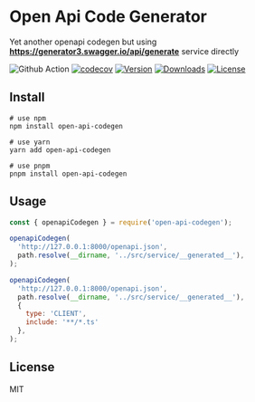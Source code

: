 # Open Api Code Generator

Yet another openapi codegen but using **https://generator3.swagger.io/api/generate** service directly

![Github Action](https://github.com/bundle-matters/open-api-codegen/actions/workflows/ci.yml/badge.svg) [![codecov](https://codecov.io/gh/bundle-matters/open-api-codegen/branch/main/graph/badge.svg?token=ITYULU4YJ3)](https://codecov.io/gh/bundle-matters/open-api-codegen) [![Version](https://img.shields.io/npm/v/open-api-codegen.svg?sanitize=true)](https://www.npmjs.com/package/open-api-codegen) [![Downloads](https://img.shields.io/npm/dm/open-api-codegen.svg?sanitize=true)](https://npmcharts.com/compare/open-api-codegen?minimal=true) [![License](https://img.shields.io/npm/l/open-api-codegen.svg?sanitize=true)](https://www.npmjs.com/package/open-api-codegen)

## Install

```shell
# use npm
npm install open-api-codegen

# use yarn
yarn add open-api-codegen

# use pnpm
pnpm install open-api-codegen
```

## Usage

```js
const { openapiCodegen } = require('open-api-codegen');

openapiCodegen(
  'http://127.0.0.1:8000/openapi.json',
  path.resolve(__dirname, '../src/service/__generated__'),
);

openapiCodegen(
  'http://127.0.0.1:8000/openapi.json',
  path.resolve(__dirname, '../src/service/__generated__'),
  {
    type: 'CLIENT',
    include: '**/*.ts'
  },
);
```

## License

MIT
